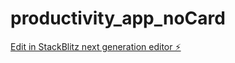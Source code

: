 # productivity_app_noCard

[Edit in StackBlitz next generation editor ⚡️](https://stackblitz.com/~/github.com/bishnu1122/productivity_app_noCard)